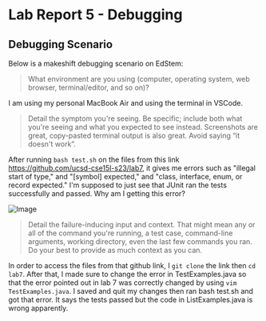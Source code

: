# Lab Report 5 - Debugging
## Debugging Scenario
Below is a makeshift debugging scenario on EdStem:

> What environment are you using (computer, operating system, web browser, terminal/editor, and so on)?

I am using my personal MacBook Air and using the terminal in VSCode.

> Detail the symptom you're seeing. Be specific; include both what you're seeing and what you expected to see instead. Screenshots are great, copy-pasted terminal output is also great. Avoid saying “it doesn't work”.

After running `bash test.sh` on the files from this link https://github.com/ucsd-cse15l-s23/lab7, it gives me errors such as "illegal start of type," and "[symbol] expected," and "class, interface, enum, or record expected." I'm supposed to just see that JUnit ran the tests successfully and passed. Why am I getting this error?

![Image](Lab5_Pics/terminal_error)

> Detail the failure-inducing input and context. That might mean any or all of the command you're running, a test case, command-line arguments, working directory, even the last few commands you ran. Do your best to provide as much context as you can.

In order to access the files from that github link, I `git clone` the link then `cd lab7`. After that, I made sure to change the error in TestExamples.java so that the error pointed out in lab 7 was correctly changed by using `vim TestExamples.java`. I saved and quit my changes then ran bash test.sh and got that error. It says the tests passed but the code in ListExamples.java is wrong apparently.

